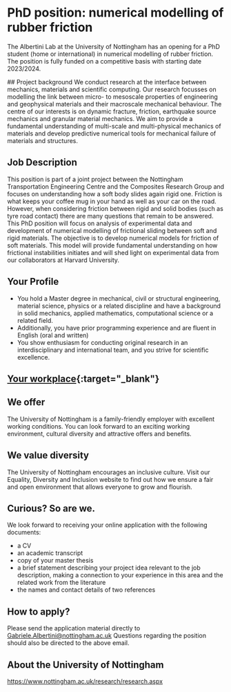 # PhD position: numerical modelling of rubber friction

The Albertini Lab at the University of Nottingham has an opening for a PhD student (home or international) in numerical modelling of rubber friction. The position is fully funded on a competitive basis with starting date 2023/2024.

## Project background
We conduct research at the interface between mechanics, materials and scientific computing. Our research focusses on modelling the link between micro- to mesoscale properties of engineering and geophysical materials and their macroscale mechanical behaviour. The centre of our interests is on dynamic fracture, friction, earthquake source mechanics and granular material mechanics. We aim to provide a fundamental understanding of multi-scale and multi-physical mechanics of materials and develop predictive numerical tools for mechanical failure of materials and structures.

## Job Description
This position is part of a joint project between the Nottingham Transportation Engineering Centre and the Composites Research Group and focuses on understanding how a soft body slides again rigid one. Friction is what keeps your coffee mug in your hand as well as your car on the road. However, when considering friction between rigid and solid bodies (such as tyre road contact) there are many questions that remain to be answered. This PhD position will focus on analysis of experimental data and development of numerical modelling of frictional sliding between soft and rigid materials. The objective is to develop numerical models for friction of soft materials. This model will provide fundamental understanding on how frictional instabilities initiates and will shed light on experimental data from our collaborators at Harvard University.

## Your Profile
-	You hold a Master degree in mechanical, civil or structural engineering, material science, physics or a related discipline and have a background in solid mechanics, applied mathematics, computational science or a related field.
-	Additionally, you have prior programming experience and are fluent in English (oral and written)
-	You show enthusiasm for conducting original research in an interdisciplinary and international team, and you strive for scientific excellence.

## [Your workplace](https://goo.gl/maps/SJiWHPYRP1f35gJ46){:target="_blank"}

## We offer
The University of Nottingham is a family-friendly employer with excellent working conditions. You can look forward to an exciting working environment, cultural diversity and attractive offers and benefits.

## We value diversity
The University of Nottingham encourages an inclusive culture. Visit our Equality, Diversity and Inclusion website to find out how we ensure a fair and open environment that allows everyone to grow and flourish.

## Curious? So are we.
We look forward to receiving your online application with the following documents:
-	a CV
-	an academic transcript
-	copy of your master thesis
-	a brief statement describing your project idea relevant to the job description, making a connection to your experience in this area and the related work from the literature
-	the names and contact details of two references

## How to apply?
Please send the application material directly to Gabriele.Albertini@nottingham.ac.uk
Questions regarding the position should also be directed to the above email.

## About the University of Nottingham
https://www.nottingham.ac.uk/research/research.aspx
